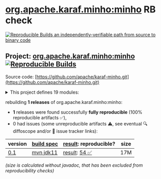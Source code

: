 [org.apache.karaf.minho:minho](https://central.sonatype.com/artifact/org.apache.karaf.minho/minho/versions) RB check
=======

[![Reproducible Builds](https://reproducible-builds.org/images/logos/rb.svg) an independently-verifiable path from source to binary code](https://reproducible-builds.org/)

## Project: [org.apache.karaf.minho:minho](https://central.sonatype.com/artifact/org.apache.karaf.minho/minho/versions) [![Reproducible Builds](https://img.shields.io/endpoint?url=https://raw.githubusercontent.com/jvm-repo-rebuild/reproducible-central/master/content/org/apache/karaf/minho/badge.json)](https://github.com/jvm-repo-rebuild/reproducible-central/blob/master/content/org/apache/karaf/minho/README.md)

Source code: [https://github.com/apache/karaf-minho.git](https://github.com/apache/karaf-minho.git)

<details><summary>This project defines 19 modules:</summary>

* [org.apache.karaf.minho.tooling:cli](https://central.sonatype.com/artifact/org.apache.karaf.minho.tooling/cli/overview)
* [org.apache.karaf.minho.tooling:common](https://central.sonatype.com/artifact/org.apache.karaf.minho.tooling/common/overview)
* [org.apache.karaf.minho.tooling:minho-maven-plugin](https://central.sonatype.com/artifact/org.apache.karaf.minho.tooling/minho-maven-plugin/overview)
* [org.apache.karaf.minho:minho](https://central.sonatype.com/artifact/org.apache.karaf.minho/minho/overview)
* [org.apache.karaf.minho:minho-banner](https://central.sonatype.com/artifact/org.apache.karaf.minho/minho-banner/overview)
* [org.apache.karaf.minho:minho-boot](https://central.sonatype.com/artifact/org.apache.karaf.minho/minho-boot/overview)
* [org.apache.karaf.minho:minho-camel](https://central.sonatype.com/artifact/org.apache.karaf.minho/minho-camel/overview)
* [org.apache.karaf.minho:minho-classpath](https://central.sonatype.com/artifact/org.apache.karaf.minho/minho-classpath/overview)
* [org.apache.karaf.minho:minho-config-json](https://central.sonatype.com/artifact/org.apache.karaf.minho/minho-config-json/overview)
* [org.apache.karaf.minho:minho-config-properties](https://central.sonatype.com/artifact/org.apache.karaf.minho/minho-config-properties/overview)
* [org.apache.karaf.minho:minho-extractor](https://central.sonatype.com/artifact/org.apache.karaf.minho/minho-extractor/overview)
* [org.apache.karaf.minho:minho-http](https://central.sonatype.com/artifact/org.apache.karaf.minho/minho-http/overview)
* [org.apache.karaf.minho:minho-jmx](https://central.sonatype.com/artifact/org.apache.karaf.minho/minho-jmx/overview)
* [org.apache.karaf.minho:minho-jpa](https://central.sonatype.com/artifact/org.apache.karaf.minho/minho-jpa/overview)
* [org.apache.karaf.minho:minho-osgi](https://central.sonatype.com/artifact/org.apache.karaf.minho/minho-osgi/overview)
* [org.apache.karaf.minho:minho-rest](https://central.sonatype.com/artifact/org.apache.karaf.minho/minho-rest/overview)
* [org.apache.karaf.minho:minho-spring-boot](https://central.sonatype.com/artifact/org.apache.karaf.minho/minho-spring-boot/overview)
* [org.apache.karaf.minho:services](https://central.sonatype.com/artifact/org.apache.karaf.minho/services/overview)
* [org.apache.karaf.minho:tooling](https://central.sonatype.com/artifact/org.apache.karaf.minho/tooling/overview)
</details>

rebuilding **1 releases** of org.apache.karaf.minho:minho:
- **1** releases were found successfully **fully reproducible** (100% reproducible artifacts :white_check_mark:),
- 0 had issues (some unreproducible artifacts :warning:, see eventual :mag: diffoscope and/or :memo: issue tracker links):

| version | [build spec](/BUILDSPEC.md) | [result](https://reproducible-builds.org/docs/jvm/): reproducible? | size |
| -- | --------- | ------ | -- |
| [0.1](https://central.sonatype.com/artifact/org.apache.karaf.minho/minho/0.1/pom) | [mvn jdk11](minho-0.1.buildspec) | [result](minho-0.1.buildinfo): [54 :white_check_mark: ](minho-0.1.buildcompare) | 17M |

<i>(size is calculated without javadoc, that has been excluded from reproducibility checks)</i>
